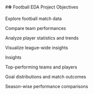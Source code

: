 #⚽ Football EDA Project
Objectives

Explore football match data

Compare team performances

Analyze player statistics and trends

Visualize league-wide insights

Insights

Top-performing teams and players

Goal distributions and match outcomes

Season-wise performance comparisons
